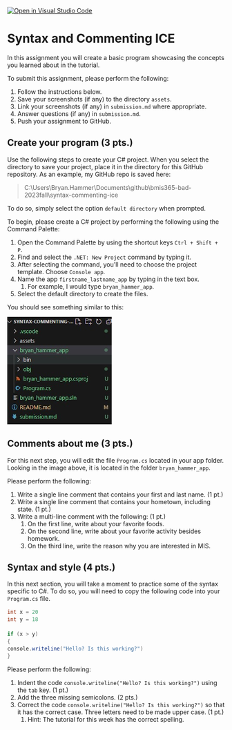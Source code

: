 [![Open in Visual Studio Code](https://classroom.github.com/assets/open-in-vscode-718a45dd9cf7e7f842a935f5ebbe5719a5e09af4491e668f4dbf3b35d5cca122.svg)](https://classroom.github.com/online_ide?assignment_repo_id=11696861&assignment_repo_type=AssignmentRepo)
# Syntax and Commenting ICE
In this assignment you will create a basic program showcasing the concepts you learned about in the tutorial.

To submit this assignment, please perform the following:
1. Follow the instructions below.
1. Save your screenshots (if any) to the directory `assets`.
1. Link your screenshots (if any) in `submission.md` where appropriate.
1. Answer questions (if any) in `submission.md`.
1. Push your assignment to GitHub.

## Create your program (3 pts.)
Use the following steps to create your C# project. When you select the directory to save your project, place it in the directory for this GitHub repository. As an example, my GitHub repo is saved here:

> C:\Users\Bryan.Hammer\Documents\github\bmis365-bad-2023fall\syntax-commenting-ice

To do so, simply select the option `default directory` when prompted.

To begin, please create a C# project by performing the following using the Command Palette:
1. Open the Command Palette by using the shortcut keys `Ctrl + Shift + P`.
1. Find and select the `.NET: New Project` command by typing it.
1. After selecting the command, you'll need to choose the project template. Choose `Console app`.
1. Name the app `firstname_lastname_app` by typing in the text box. 
   1. For example, I would type `bryan_hammer_app`.
1. Select the default directory to create the files.

You should see something similar to this:

![successful creation of project](assets/img01.jpg)

## Comments about me (3 pts.)
For this next step, you will edit the file `Program.cs` located in your app folder. Looking in the image above, it is located in the folder `bryan_hammer_app`.

Please perform the following:
1. Write a single line comment that contains your first and last name. (1 pt.)
1. Write a single line comment that contains your hometown, including state. (1 pt.)
1. Write a multi-line comment with the following: (1 pt.)
   1. On the first line, write about your favorite foods.
   1. On the second line, write about your favorite activity besides homework.
   1. On the third line, write the reason why you are interested in MIS.

## Syntax and style (4 pts.)
In this next section, you will take a moment to practice some of the syntax specific to C#. To do so, you will need to copy the following code into your `Program.cs` file.

```C#
int x = 20
int y = 18

if (x > y) 
{
console.writeline("Hello? Is this working?")
}
```

Please perform the following:
1. Indent the code `console.writeline("Hello? Is this working?")` using the `tab` key. (1 pt.)
1. Add the three missing semicolons. (2 pts.)
1. Correct the code `console.writeline("Hello? Is this working?")` so that it has the correct case. Three letters need to be made upper case. (1 pt.)
   1. Hint: The tutorial for this week has the correct spelling.